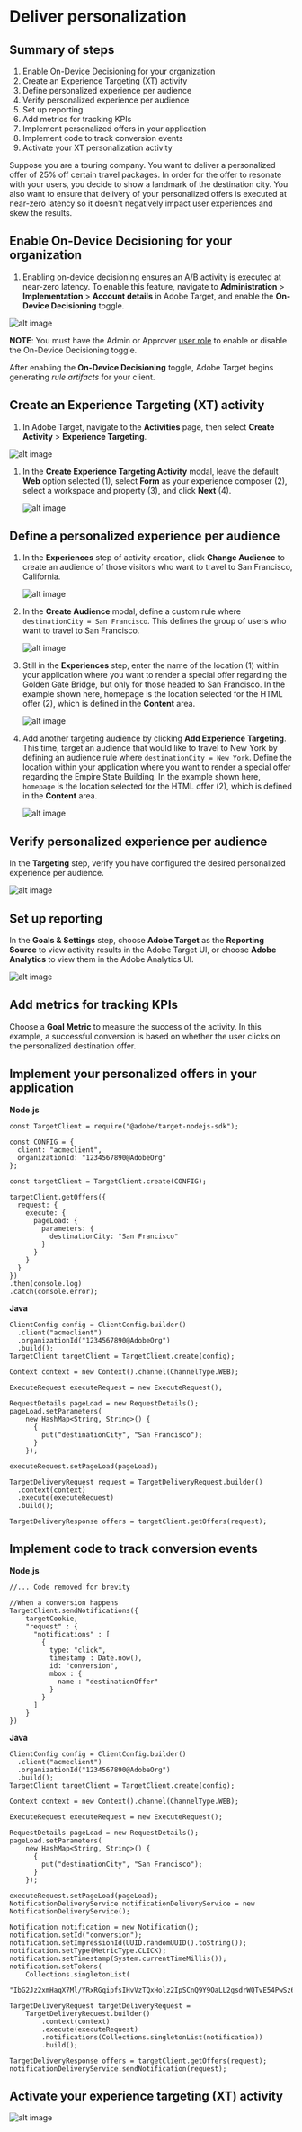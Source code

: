# Deliver personalization

## Summary of steps

1. Enable On-Device Decisioning for your organization
1. Create an Experience Targeting (XT) activity
1. Define personalized experience per audience
1. Verify personalized experience per audience
1. Set up reporting
1. Add metrics for tracking KPIs
1. Implement personalized offers in your application
1. Implement code to track conversion events
1. Activate your XT personalization activity

Suppose you are a touring company. You want to deliver a personalized offer of 25% off certain travel packages. In order for the offer to resonate with your users, you decide to show a landmark of the destination city. You also want to ensure that delivery of your personalized offers is executed at near-zero latency so it doesn't negatively impact user experiences and skew the results.

## Enable On-Device Decisioning for your organization

1. Enabling on-device decisioning ensures an A/B activity is executed at near-zero latency. To enable this feature, navigate to **Administration** > **Implementation** > **Account details** in Adobe Target, and enable the **On-Device Decisioning** toggle.

  ![alt image](assets/asset-odd-toggle.png)

   **NOTE**: You must have the Admin or Approver [user role](https://experienceleague.adobe.com/docs/target/using/administer/manage-users/user-management.html) to enable or disable the On-Device Decisioning toggle.

   After enabling the **On-Device Decisioning** toggle, Adobe Target begins generating *rule artifacts* for your client.

## Create an Experience Targeting (XT) activity

1. In Adobe Target, navigate to the **Activities** page, then select **Create Activity** > **Experience Targeting**.

  ![alt image](assets/asset-xt.png)


1. In the **Create Experience Targeting Activity** modal, leave the default **Web** option selected (1), select **Form** as your experience composer (2), select a workspace and property (3), and click **Next** (4).

   ![alt image](assets/asset-xt-next.png)

## Define a personalized experience per audience

1. In the **Experiences** step of activity creation, click **Change Audience** to create an audience of those visitors who want to travel to San Francisco, California.

   ![alt image](assets/asset-change-audience.png)

1. In the **Create Audience** modal, define a custom rule where `destinationCity = San Francisco`. This defines the group of users who want to travel to San Francisco.

   ![alt image](assets/asset-audience-sf.png)

1. Still in the **Experiences** step, enter the name of the location (1) within your application where you want to render a special offer regarding the Golden Gate Bridge, but only for those headed to San Francisco. In the example shown here, homepage is the location selected for the HTML offer (2), which is defined in the **Content** area.

   ![alt image](assets/asset-content-sf.png)

1. Add another targeting audience by clicking **Add Experience Targeting**. This time, target an audience that would like to travel to New York by defining an audience rule where `destinationCity = New York`. Define the location within your application where you want to render a special offer regarding the Empire State Building. In the example shown here, `homepage` is the location selected for the HTML offer (2), which is defined in the **Content** area.

   ![alt image](assets/asset-content-ny.png)

## Verify personalized experience per audience

In the **Targeting** step, verify you have configured the desired personalized experience per audience.

  ![alt image](assets/asset-verify-sf-ny.png)

## Set up reporting

In the **Goals & Settings** step, choose **Adobe Target** as the **Reporting Source** to view activity results in the Adobe Target UI, or choose **Adobe Analytics** to view them in the Adobe Analytics UI.

![alt image](assets/asset-reporting-sf-ny.png)

## Add metrics for tracking KPIs

Choose a **Goal Metric** to measure the success of the activity. In this example, a successful conversion is based on whether the user clicks on the personalized destination offer.

## Implement your personalized offers in your application

**Node.js**

```
const TargetClient = require("@adobe/target-nodejs-sdk");

const CONFIG = {
  client: "acmeclient",
  organizationId: "1234567890@AdobeOrg"
};

const targetClient = TargetClient.create(CONFIG);

targetClient.getOffers({
  request: {      
    execute: {
      pageLoad: {
        parameters: {
          destinationCity: "San Francisco"
        }
      }
    }       
  }
})
.then(console.log)
.catch(console.error);
```

**Java**

```
ClientConfig config = ClientConfig.builder()
  .client("acmeclient")
  .organizationId("1234567890@AdobeOrg")
  .build();
TargetClient targetClient = TargetClient.create(config);

Context context = new Context().channel(ChannelType.WEB);

ExecuteRequest executeRequest = new ExecuteRequest();

RequestDetails pageLoad = new RequestDetails();
pageLoad.setParameters(
    new HashMap<String, String>() {
      {
        put("destinationCity", "San Francisco");
      }
    });

executeRequest.setPageLoad(pageLoad);

TargetDeliveryRequest request = TargetDeliveryRequest.builder()
  .context(context)
  .execute(executeRequest)
  .build();

TargetDeliveryResponse offers = targetClient.getOffers(request);
```

## Implement code to track conversion events

**Node.js**

```
//... Code removed for brevity

//When a conversion happens
TargetClient.sendNotifications({
    targetCookie,
    "request" : {
      "notifications" : [
        {
          type: "click",
          timestamp : Date.now(),
          id: "conversion",
          mbox : {
            name : "destinationOffer"
          }
        }
      ]
    }
})
```

**Java**

```
ClientConfig config = ClientConfig.builder()
  .client("acmeclient")
  .organizationId("1234567890@AdobeOrg")
  .build();
TargetClient targetClient = TargetClient.create(config);

Context context = new Context().channel(ChannelType.WEB);

ExecuteRequest executeRequest = new ExecuteRequest();

RequestDetails pageLoad = new RequestDetails();
pageLoad.setParameters(
    new HashMap<String, String>() {
      {
        put("destinationCity", "San Francisco");
      }
    });

executeRequest.setPageLoad(pageLoad);
NotificationDeliveryService notificationDeliveryService = new NotificationDeliveryService();

Notification notification = new Notification();
notification.setId("conversion");
notification.setImpressionId(UUID.randomUUID().toString());
notification.setType(MetricType.CLICK);
notification.setTimestamp(System.currentTimeMillis());
notification.setTokens(
    Collections.singletonList(
        "IbG2Jz2xmHaqX7Ml/YRxRGqipfsIHvVzTQxHolz2IpSCnQ9Y9OaLL2gsdrWQTvE54PwSz67rmXWmSnkXpSSS2Q=="));

TargetDeliveryRequest targetDeliveryRequest =
    TargetDeliveryRequest.builder()
        .context(context)
        .execute(executeRequest)
        .notifications(Collections.singletonList(notification))
        .build();

TargetDeliveryResponse offers = targetClient.getOffers(request);
notificationDeliveryService.sendNotification(request);
```

## Activate your experience targeting (XT) activity

![alt image](assets/asset-xt-activate.png)